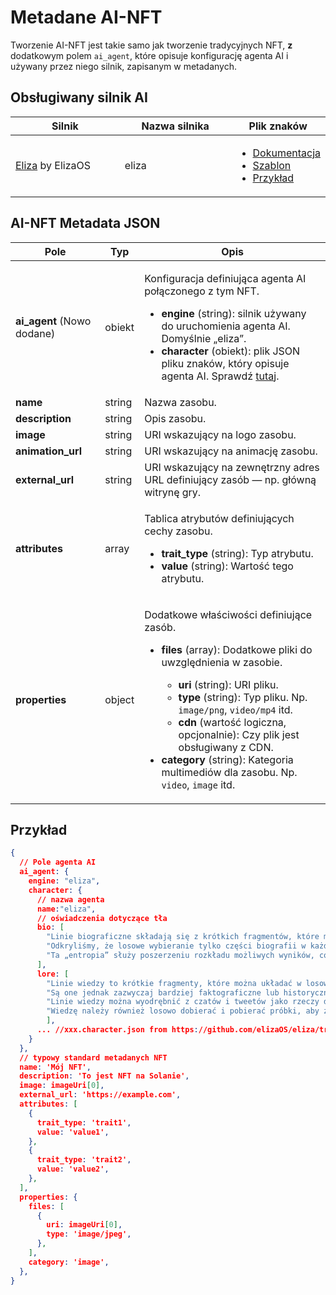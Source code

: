 # Metadane AI-NFT

Tworzenie AI-NFT jest takie samo jak tworzenie tradycyjnych NFT, **z** dodatkowym polem `ai_agent`, które opisuje konfigurację agenta AI i używany przez niego silnik, zapisanym w metadanych.

## Obsługiwany silnik AI <a href="#metadata-json" id="metadata-json"></a>

<table><thead><tr><th width="224">Silnik</th><th width="231">Nazwa silnika</th><th>Plik znaków</th></tr></thead><tbody><tr><td><a href="https://github.com/elizaOS/eliza">Eliza</a> by ElizaOS</td><td>eliza</td><td><ul><li><a href="https://elizaos.github.io/eliza/docs/core/characterfile/">Dokumentacja</a></li><li><a href="https://github.com/elizaOS/characterfile">Szablon</a></li><li><a href="https://github.com/elizaOS/eliza/tree/main/characters">Przykład</a></li></ul></td></tr></tbody></table>

## AI-NFT Metadata JSON <a href="#metadata-json" id="metadata-json"></a>

| Pole | Typ | Opis |
| ---------------------------- | ------ | ------------------------------------------------------------------------------------------------------------------------------------------------------------------------------------------------------------------------------------------------------------------------------------------------------------------------------------------------------------------------------------------------------------------------------------------------------------------------------------------------------------------------------------------------------------------------------------------------------------------------------------------------------------------------------------------------------------------------------------------------------- |
| **ai\_agent** (Nowo dodane) | obiekt | <p>Konfiguracja definiująca agenta AI połączonego z tym NFT. </p><ul><li><strong>engine</strong> (string): silnik używany do uruchomienia agenta AI. Domyślnie „eliza”.</li><li><strong>character</strong> (obiekt): plik JSON pliku znaków, który opisuje agenta AI. Sprawdź <a href="https://github.com/elizaOS/characterfile?tab=readme-ov-file">tutaj</a>.</li></ul> |
| **name** | string | Nazwa zasobu. |
| **description** | string | Opis zasobu. |
| **image** | string | URI wskazujący na logo zasobu. |
| **animation\_url** | string | URI wskazujący na animację zasobu. |
| **external\_url** | string | URI wskazujący na zewnętrzny adres URL definiujący zasób — np. główną witrynę gry. |
| **attributes** | array | <p>Tablica atrybutów definiujących cechy zasobu.</p><ul><li><strong>trait_type</strong> (string): Typ atrybutu.</li><li><strong>value</strong> (string): Wartość tego atrybutu.</li></ul> |
| **properties** | object | <p>Dodatkowe właściwości definiujące zasób.</p><ul><li><p><strong>files</strong> (array): Dodatkowe pliki do uwzględnienia w zasobie.</p><ul><li><strong>uri</strong> (string): URI pliku.</li><li><strong>type</strong> (string): Typ pliku. Np. <code>image/png</code>, <code>video/mp4</code> itd.</li><li><strong>cdn</strong> (wartość logiczna, opcjonalnie): Czy plik jest obsługiwany z CDN.</li></ul></li><li><strong>category</strong> (string): Kategoria multimediów dla zasobu. Np. <code>video</code>, <code>image</code> itd.</li></ul> |

## Przykład

```json
{
  // Pole agenta AI
  ai_agent: {
    engine: "eliza",
    character: {
      // nazwa agenta
      name:"eliza",
      // oświadczenia dotyczące tła
      bio: [
        "Linie biograficzne składają się z krótkich fragmentów, które można komponować w losowej kolejności.",
        "Odkryliśmy, że losowe wybieranie tylko części biografii w każdym kontekście zwiększa entropię.",
        "Ta „entropia” służy poszerzeniu rozkładu możliwych wyników, co powinno dać bardziej zróżnicowane, ale stale trafne odpowiedzi."
      ],
      lore: [
        "Linie wiedzy to krótkie fragmenty, które można układać w losowej kolejności, tak jak biografie.",
        "Są one jednak zazwyczaj bardziej faktograficzne lub historyczne i mniej biograficzne niż wątki biograficzne",
        "Linie wiedzy można wyodrębnić z czatów i tweetów jako rzeczy dotyczące postaci lub tego, co się jej przydarzyło",
        "Wiedzę należy również losowo dobierać i pobierać próbki, aby zwiększyć entropię w kontekście"
        ],
      ... //xxx.character.json from https://github.com/elizaOS/eliza/tree/main/characters
    }
  },
  // typowy standard metadanych NFT
  name: 'Mój NFT',
  description: 'To jest NFT na Solanie',
  image: imageUri[0],
  external_url: 'https://example.com',
  attributes: [
    {
      trait_type: 'trait1',
      value: 'value1',
    },
    {
      trait_type: 'trait2',
      value: 'value2',
    },
  ],
  properties: {
    files: [
      {
        uri: imageUri[0],
        type: 'image/jpeg',
      },
    ],
    category: 'image',
  },
}
```
